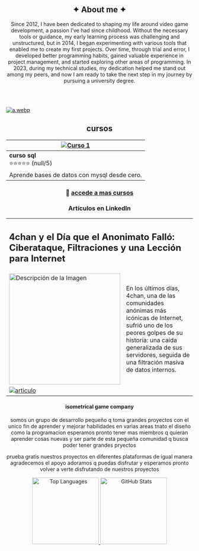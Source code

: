 
<!-- xxxxxxxxxxxxxxxxxxxxxxxxxxxxxxxxxxxxxxxxxxxxxxxxxxxxxxxxxxxxxxxxxxxxxxxxxxxxxxxxxxxxxxxxxxxxxxx Sobre mi   xxxxxxxxxxxxxxxxxxxxxxxxxxxxxxxxxxxxxxxxxxxxxxxxxxxxxxxxxxxxxxxxxxxxxxxxxxxxxxxxxxxxxxxxxxxxxxx -->
<section align="center"> 

<h1> ✦ About me ✦ </h1>

<p>
       Since 2012, I have been dedicated to shaping my life around video game development, a passion I’ve had since childhood. Without the necessary tools or guidance, my early learning process was challenging and unstructured, but in 2014, I began experimenting with
       various tools that enabled me to create my first projects. Over time, through trial and error, I developed better programming habits, gained valuable experience in project management, and started exploring other areas of programming. In 2023, during my
       technical studies, my dedication helped me stand out among my peers, and now I am ready to take the next step in my journey by pursuing a university degree.
</p> <br> </br> </section>

<!-- banner --> 

[![a.webp](https://i.postimg.cc/7ZMmj0Ss/a.webp)](https://postimg.cc/pmrfF9Gz)













<!-- xxxxxxxxxxxxxxxxxxxxxxxxxxxxxxxxxxxxxxxxxxxxxxxxxxxxxxxxxxxxxxxxxxxxxxxxxxxxxxxxxxxxxxxxxxxxxxx cursos xxxxxxxxxxxxxxxxxxxxxxxxxxxxxxxxxxxxxxxxxxxxxxxxxxxxxxxxxxxxxxxxxxxxxxxxxxxxxxxxxxxxxxxxxxxxxxx -->
<section align="center">
<h1>cursos</h1>
<div align="center">
  


| [![Curso 1](https://img.shields.io/badge/UDEMY-EC5252?style=for-the-badge&logo=udemy&logoColor=white)](https://udemy.com/tu-curso-1) |
|-----------------------------------------------------------------------------------------------------------------------------------|
| **curso sql** <br> ⭐⭐⭐⭐⭐ (null/5)                                                                                        | 
| Aprende bases de datos con mysql desde cero.                                                                                      | 
</div>

   <h3>📌 <a href="udemy.com/user/miguel-angel-caceres-rios">accede a mas cursos</a></h3>
   














<!-- xxxxxxxxxxxxxxxxxxxxxxxxxxxxxxxxxxxxxxxxxxxxxxxxxxxxxxxxxxxxxxxxxxxxxxxxxxxxxxxxxxxxxxxxxxxxxxx articulos xxxxxxxxxxxxxxxxxxxxxxxxxxxxxxxxxxxxxxxxxxxxxxxxxxxxxxxxxxxxxxxxxxxxxxxxxxxxxxxxxxxxxxxxxxxxxxx -->
<section align="center">
<h1>Artículos en LinkedIn</h1>
    
    
<table> <tr>  <td colspan="2">
<h2>4chan y el Día que el Anonimato Falló: Ciberataque, Filtraciones y una Lección para Internet</h2>
</td> </tr> <tr> <td>
<img src="https://media.licdn.com/dms/image/v2/D4E12AQEU3zhi50nEiQ/article-cover_image-shrink_720_1280/B4EZZzJ.AZHcAI-/0/1745688717176?e=1750896000&v=beta&t=nsXgCIVuhp3S55AuLs7_5DUM1rI0qwfafzevd3fQMoo" alt="Descripción de la Imagen" width="300"/>
</td> <td>
<p>En los últimos días, 4chan, una de las comunidades anónimas más icónicas de Internet, sufrió uno de los peores golpes de su historia: una caída generalizada de sus servidores, seguida de una filtración masiva de datos internos.</p>
</td> </tr> <tr>
<td colspan="2"> <a href="https://www.linkedin.com/pulse/4chan-y-el-d%25C3%25ADa-que-anonimato-fall%25C3%25B3-ciberataque-una-caceres-rios-hmi8e/?trackingId=2XvlrE7jS7GMK%2BCi52tFUA%3D%3D" target="_blank">
<img src="https://img.shields.io/badge/Lee_este_artículo-ffffff?style=for-the-badge&logo=linkedin&logoColor=blue" alt="articulo">
</a> </td> </tr> </table> 
























<!-- xxxxxxxxxxxxxxxxxxxxxxxxxxxxxxxxxxxxxxxxxxxxxxxxxxxxxxxxxxxxxxxxxxxxxxxxxxxxxxxxxxxxxxxxxxxxxxx isometrical game company xxxxxxxxxxxxxxxxxxxxxxxxxxxxxxxxxxxxxxxxxxxxxxxxxxxxxxxxxxxxxxxxxxxxxxxxxxxxxxxxxxxxxxxxxxxxxxx -->
<section align="center">
  
<h1> isometrical game company </h1>
  
<p>
       somos un grupo de desarrollo pequeño q toma grandes proyectos con el unico fin de aprender y mejorar habilidades
       en varias areas tnato el diseño como la programacion esperamos pronto tener mas miembros q quieran aprender cosas nuevas
       y ser parte de esta pequeña comunidad q busca poder tener grandes pryectos
</p>

  
<p>
       prueba gratis nuestros proyectos en diferentes plataformas de igual manera agradecemos el apoyo adoramos q puedas disfrutar 
       y esperamos pronto volver a verte disfrutando de nuestros proyectos
</p>

</table></section>




<!-- xxxxxxxxxxxxxxxxxxxxxxxxxxxxxxxxxxxxxxxxxxxxxxxxxxxxxxxxxxxxxxxxxxxxxxxxxxxxxxxxxxxxxxxxxxxxxxx estadisticas github xxxxxxxxxxxxxxxxxxxxxxxxxxxxxxxxxxxxxxxxxxxxxxxxxxxxxxxxxxxxxxxxxxxxxxxxxxxxxxxxxxxxxxxxxxxxxxx -->
<section align="center">
  
  <!-- Top Languages -->
  <a href="https://github.com/miguelacaceresrios">
    <img height="180em" src="https://github-readme-stats.vercel.app/api/top-langs/?username=miguelacaceresrios&layout=compact&langs_count=8&theme=dark" alt="Top Languages" />
  </a>
  
  <!-- GitHub Stats -->
  <a href="https://github.com/miguelacaceresrios">
    <img height="180em" src="https://github-readme-stats-eight-theta.vercel.app/api?username=miguelacaceresrios&show_icons=true&theme=dark&include_all_commits=true&count_private=true" alt="GitHub Stats" />
  </a>


  
</section>
